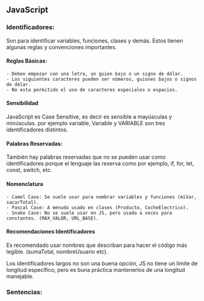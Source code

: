 ## JavaScript

### Identificadores:
  Son para identificar variables, funciones, clases y demás. Estos tienen algunas reglas y convenciones importantes.

#### Reglas Básicas:
	- Deben empezar con una letra, un guion bajo o un signo de dólar.
	- Los siguientes caracteres pueden ser números, guiones bajos o signos de dólar.
	- No esta permitido el uso de caracteres especiales o espacios.

#### Sensibilidad 
  JavaScript es Case Sensitive, es decir es sensible a mayúsculas y minúsculas. por ejemplo variable, Variable y VARIABLE son tres identificadores distintos.

#### Palabras Reservadas:
  También hay palabras reservadas que no se pueden usar como identificadores porque el lenguaje las reserva como por ejemplo, if, for, let, const, switch, etc.

#### Nomenclatura
	- Camel Case: Se suele usar para nombrar variables y funciones (miVar, sacarTotal).
	- Pascal Case: A menudo usado en clases (Producto, CocheElectrico).
	- Snake Case: No se suele usar en JS, pero usada a veces para constantes. (MAX_VALOR, URL_BASE).

#### Recomendaciones Identificadores
  Es recomendado usar nombres que describan para hacer el código más legible. (sumaTotal, nombreUsuario etc).

  Los identificadores largos no son una buena opción, JS no tiene un límite de longitud específico, pero es buna práctica mantenerlos de una longitud manejable.

### Sentencias:
